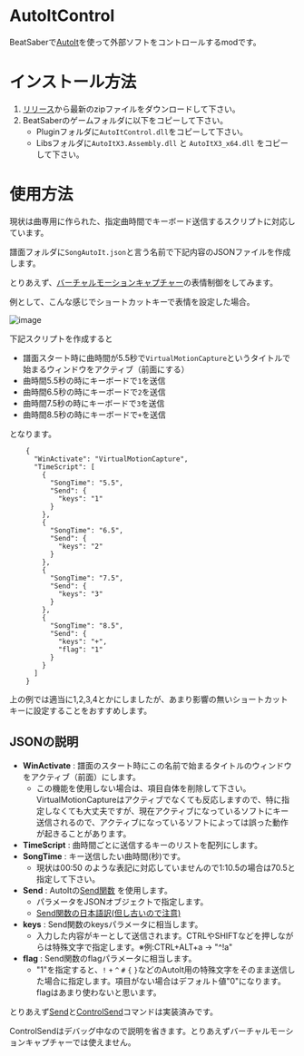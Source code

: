 # AutoItControl
BeatSaberで[AutoIt](https://www.autoitscript.com/site/autoit/)を使って外部ソフトをコントロールするmodです。

# インストール方法
1. [リリース](https://github.com/rynan4818/AutoItControl/releases)から最新のzipファイルをダウンロードして下さい。
2. BeatSaberのゲームフォルダに以下をコピーして下さい。
    - Pluginフォルダに`AutoItControl.dll`をコピーして下さい。
    - Libsフォルダに`AutoItX3.Assembly.dll` と `AutoItX3_x64.dll` をコピーして下さい。

# 使用方法
現状は曲専用に作られた、指定曲時間でキーボード送信するスクリプトに対応しています。

譜面フォルダに`SongAutoIt.json`と言う名前で下記内容のJSONファイルを作成します。

とりあえず、[バーチャルモーションキャプチャー](https://vmc.info/)の表情制御をしてみます。

例として、こんな感じでショートカットキーで表情を設定した場合。

![image](https://user-images.githubusercontent.com/14249877/173230744-45c5503b-56ec-41c6-9c96-758be11a92d6.png)

下記スクリプトを作成すると
- 譜面スタート時に曲時間が5.5秒で`VirtualMotionCapture`というタイトルで始まるウィンドウをアクティブ（前面にする）
- 曲時間5.5秒の時にキーボードで`1`を送信
- 曲時間6.5秒の時にキーボードで`2`を送信
- 曲時間7.5秒の時にキーボードで`3`を送信
- 曲時間8.5秒の時にキーボードで`+`を送信

となります。

		{
		  "WinActivate": "VirtualMotionCapture",
		  "TimeScript": [
		    {
		      "SongTime": "5.5",
		      "Send": {
		        "keys": "1"
		      }
		    },
		    {
		      "SongTime": "6.5",
		      "Send": {
		        "keys": "2"
		      }
		    },
		    {
		      "SongTime": "7.5",
		      "Send": {
		        "keys": "3"
		      }
		    },
		    {
		      "SongTime": "8.5",
		      "Send": {
		        "keys": "+",
		        "flag": "1"
		      }
		    }
		  ]
		}

上の例では適当に1,2,3,4とかにしましたが、あまり影響の無いショートカットキーに設定することをおすすめします。

## JSONの説明

- **WinActivate** : 譜面のスタート時にこの名前で始まるタイトルのウィンドウをアクティブ（前面）にします。
    - この機能を使用しない場合は、項目自体を削除して下さい。VirtualMotionCaptureはアクティブでなくても反応しますので、特に指定しなくても大丈夫ですが、現在アクティブになっているソフトにキー送信されるので、アクティブになっているソフトによっては誤った動作が起きることがあります。
- **TimeScript** : 曲時間ごとに送信するキーのリストを配列にします。
- **SongTime** : キー送信したい曲時間(秒)です。
    - 現状は00:50 のような表記に対応していませんので1:10.5の場合は70.5と指定して下さい。
- **Send** : AutoItの[Send関数](https://www.autoitscript.com/autoit3/docs/functions/Send.htm) を使用します。
    - パラメータをJSONオブジェクトで指定します。
    - [Send関数の日本語訳(但し古いので注意)](https://open-shelf.appspot.com/AutoIt3.3.6.1j/html/functions/Send.htm)
- **keys** : Send関数のkeysパラメータに相当します。
    - 入力した内容がキーとして送信されます。CTRLやSHIFTなどを押しながらは特殊文字で指定します。※例:CTRL+ALT+a → "^!a"
- **flag** : Send関数のflagパラメータに相当します。
    - "1"を指定すると、`!` `+` `^` `#` `{` `}`などのAutoIt用の特殊文字をそのまま送信した場合に指定します。項目がない場合はデフォルト値"0"になります。flagはあまり使わないと思います。


とりあえず[Send](https://www.autoitscript.com/autoit3/docs/functions/Send.htm)と[ControlSend](https://www.autoitscript.com/autoit3/docs/functions/ControlSend.htm)コマンドは実装済みです。

ControlSendはデバッグ中なので説明を省きます。とりあえずバーチャルモーションキャプチャーでは使えません。

